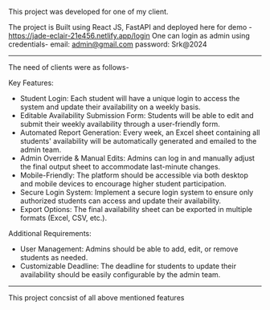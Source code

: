 This project was developed for one of my client.

The project is Built using React JS, FastAPI and deployed here for demo - https://jade-eclair-21e456.netlify.app/login
One can login as admin using credentials- email: admin@gmail.com password: Srk@2024

---------------------------------------------------------------------------------------

The need of clients were as follows-

Key Features:
- Student Login: Each student will have a unique login to access the system and update their availability on a weekly basis.
- Editable Availability Submission Form: Students will be able to edit and submit their weekly availability through a user-friendly form.
- Automated Report Generation: Every week, an Excel sheet containing all students' availability will be automatically generated and emailed to the admin team.
- Admin Override & Manual Edits: Admins can log in and manually adjust the final output sheet to accommodate last-minute changes.
- Mobile-Friendly: The platform should be accessible via both desktop and mobile devices to encourage higher student participation.
- Secure Login System: Implement a secure login system to ensure only authorized students can access and update their availability.
- Export Options: The final availability sheet can be exported in multiple formats (Excel, CSV, etc.).

Additional Requirements:
- User Management: Admins should be able to add, edit, or remove students as needed.
- Customizable Deadline: The deadline for students to update their availability should be easily configurable by the admin team.

---------------------------------------------------------------------------------------

This project concsist of all above mentioned features
